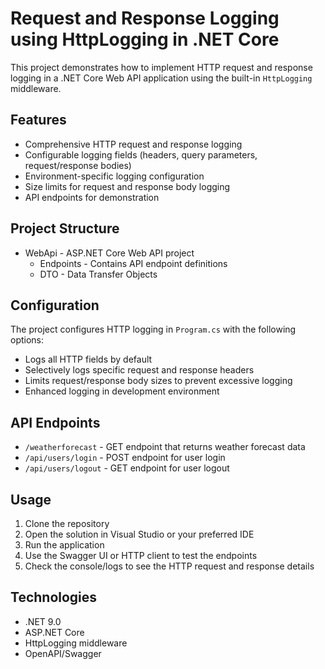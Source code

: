 # Request and Response Logging using HttpLogging in .NET Core

This project demonstrates how to implement HTTP request and response logging in a .NET Core Web API application using the built-in `HttpLogging` middleware.

## Features

- Comprehensive HTTP request and response logging
- Configurable logging fields (headers, query parameters, request/response bodies)
- Environment-specific logging configuration
- Size limits for request and response body logging
- API endpoints for demonstration

## Project Structure

- WebApi - ASP.NET Core Web API project
  - Endpoints - Contains API endpoint definitions
  - DTO - Data Transfer Objects

## Configuration

The project configures HTTP logging in `Program.cs` with the following options:

- Logs all HTTP fields by default
- Selectively logs specific request and response headers
- Limits request/response body sizes to prevent excessive logging
- Enhanced logging in development environment

## API Endpoints

- `/weatherforecast` - GET endpoint that returns weather forecast data
- `/api/users/login` - POST endpoint for user login
- `/api/users/logout` - GET endpoint for user logout

## Usage

1. Clone the repository
2. Open the solution in Visual Studio or your preferred IDE
3. Run the application
4. Use the Swagger UI or HTTP client to test the endpoints
5. Check the console/logs to see the HTTP request and response details

## Technologies

- .NET 9.0
- ASP.NET Core
- HttpLogging middleware
- OpenAPI/Swagger